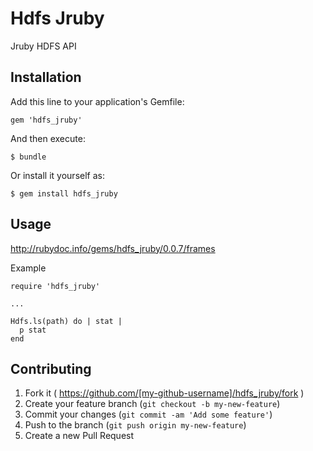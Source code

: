 # Hdfs Jruby

Jruby HDFS API

## Installation

Add this line to your application's Gemfile:

    gem 'hdfs_jruby'

And then execute:

    $ bundle

Or install it yourself as:

    $ gem install hdfs_jruby

## Usage
http://rubydoc.info/gems/hdfs_jruby/0.0.7/frames

Example

    require 'hdfs_jruby'
    
    ...
    
    Hdfs.ls(path) do | stat |
      p stat
    end


## Contributing

1. Fork it ( https://github.com/[my-github-username]/hdfs_jruby/fork )
2. Create your feature branch (`git checkout -b my-new-feature`)
3. Commit your changes (`git commit -am 'Add some feature'`)
4. Push to the branch (`git push origin my-new-feature`)
5. Create a new Pull Request

